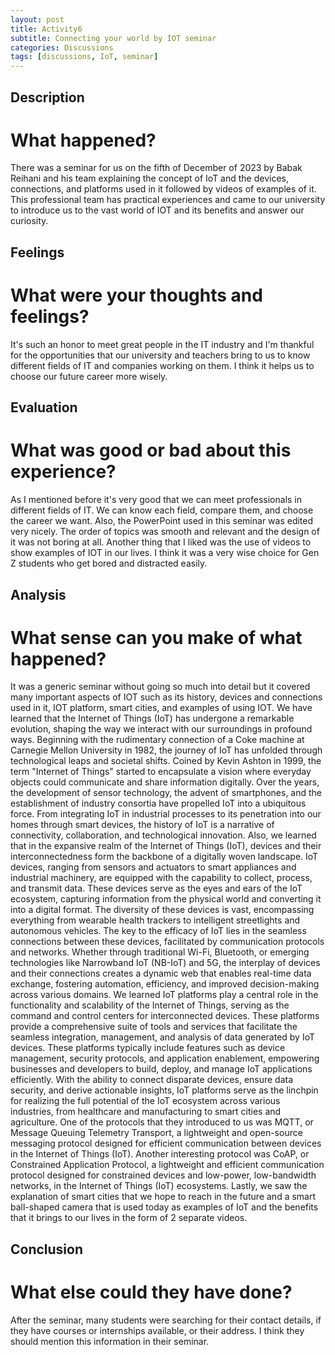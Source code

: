 ```yaml
---
layout: post
title: Activity6
subtitle: Connecting your world by IOT seminar
categories: Discussions
tags: [discussions, IoT, seminar]
---
```


## Description

# What happened?

There was a seminar for us on the fifth of December of 2023 by Babak Reihani and his team explaining the concept of IoT and the devices, connections, and platforms used in it followed by videos of examples of it.
This professional team has practical experiences and came to our university to introduce us to the vast world of IOT and its benefits and answer our curiosity.

## Feelings

# What were your thoughts and feelings?

It's such an honor to meet great people in the IT industry and I'm thankful for the opportunities that our university and teachers bring to us to know different fields of IT and companies working on them. I think it helps us to choose our future career more wisely.

## Evaluation

# What was good or bad about this experience?

As I mentioned before it's very good that we can meet professionals in different fields of IT. We can know each field, compare them, and choose the career we want.
Also, the PowerPoint used in this seminar was edited very nicely. The order of topics was smooth and relevant and the design of it was not boring at all. Another thing that I liked was the use of videos to show examples of IOT in our lives. I think it was a very wise choice for Gen Z students who get bored and distracted easily.

## Analysis

# What sense can you make of what happened?

It was a generic seminar without going so much into detail but it covered many important aspects of IOT such as its history, devices and connections used in it, IOT platform, smart cities, and examples of using IOT.
We have learned that the Internet of Things (IoT) has undergone a remarkable evolution, shaping the way we interact with our surroundings in profound ways. Beginning with the rudimentary connection of a Coke machine at Carnegie Mellon University in 1982, the journey of IoT has unfolded through technological leaps and societal shifts. Coined by Kevin Ashton in 1999, the term "Internet of Things" started to encapsulate a vision where everyday objects could communicate and share information digitally. Over the years, the development of sensor technology, the advent of smartphones, and the establishment of industry consortia have propelled IoT into a ubiquitous force. From integrating IoT in industrial processes to its penetration into our homes through smart devices, the history of IoT is a narrative of connectivity, collaboration, and technological innovation.
Also, we learned that in the expansive realm of the Internet of Things (IoT), devices and their interconnectedness form the backbone of a digitally woven landscape. IoT devices, ranging from sensors and actuators to smart appliances and industrial machinery, are equipped with the capability to collect, process, and transmit data. These devices serve as the eyes and ears of the IoT ecosystem, capturing information from the physical world and converting it into a digital format. The diversity of these devices is vast, encompassing everything from wearable health trackers to intelligent streetlights and autonomous vehicles. The key to the efficacy of IoT lies in the seamless connections between these devices, facilitated by communication protocols and networks. Whether through traditional Wi-Fi, Bluetooth, or emerging technologies like Narrowband IoT (NB-IoT) and 5G, the interplay of devices and their connections creates a dynamic web that enables real-time data exchange, fostering automation, efficiency, and improved decision-making across various domains.
We learned IoT platforms play a central role in the functionality and scalability of the Internet of Things, serving as the command and control centers for interconnected devices. These platforms provide a comprehensive suite of tools and services that facilitate the seamless integration, management, and analysis of data generated by IoT devices. These platforms typically include features such as device management, security protocols, and application enablement, empowering businesses and developers to build, deploy, and manage IoT applications efficiently. With the ability to connect disparate devices, ensure data security, and derive actionable insights, IoT platforms serve as the linchpin for realizing the full potential of the IoT ecosystem across various industries, from healthcare and manufacturing to smart cities and agriculture.
One of the protocols that they introduced to us was MQTT, or Message Queuing Telemetry Transport, a lightweight and open-source messaging protocol designed for efficient communication between devices in the Internet of Things (IoT). Another interesting protocol was CoAP, or Constrained Application Protocol, a lightweight and efficient communication protocol designed for constrained devices and low-power, low-bandwidth networks, in the Internet of Things (IoT) ecosystems.
Lastly, we saw the explanation of smart cities that we hope to reach in the future and a smart ball-shaped camera that is used today as examples of IoT and the benefits that it brings to our lives in the form of 2 separate videos.

## Conclusion

# What else could they have done?

After the seminar, many students were searching for their contact details, if they have courses or internships available, or their address. I think they should mention this information in their seminar.

